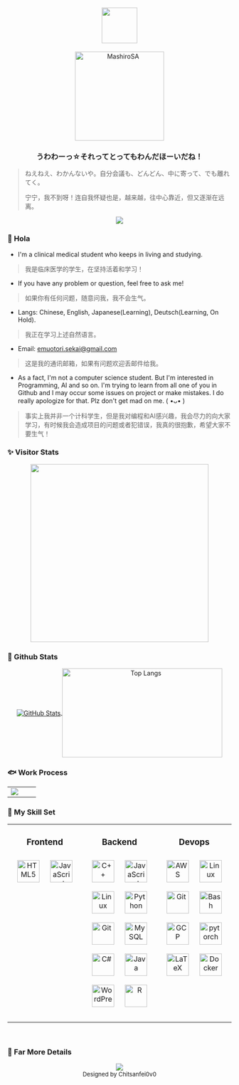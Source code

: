 <div align="center">
  <h1 align="center"> <img align="center" height="80" src="https://readme-typing-svg.herokuapp.com/?lines=╰(*°▽°*)╯;(っ°Д°%20)っ&font=Roboto&center=true" /> </h1>
  <img src="https://raw.githubusercontent.com/MashiroSA/MashiroSA/master/assets/wonderhoy.webp" height="200" alt="MashiroSA"> 
  <h3>うわわーっ☆それってとってもわんだほーいだね！</h3>
</div>

> ねえねえ、わかんないや。自分会議も、どんどん、中に寄って、でも離れてく。
> 
> 宁宁，我不到呀！连自我怀疑也是，越来越，往中心靠近，但又逐渐在远离。


<div align="center"><img src="https://raw.githubusercontent.com/mashirosa/mashirosa/master/assets/github-contribution-grid-snake.svg" ></div>

### 👋 Hola

- I'm a clinical medical student who keeps in living and studying. 
> 我是临床医学的学生，在坚持活着和学习！
- If you have any problem or question, feel free to ask me!
> 如果你有任何问题，随意问我，我不会生气。
- Langs: Chinese, English, Japanese(Learning), Deutsch(Learning, On Hold).
> 我正在学习上述自然语言。
- Email: emuotori.sekai@gmail.com
> 这是我的通讯邮箱，如果有问题欢迎丢邮件给我。
- As a fact, I'm not a computer science student. But I'm interested in Programming, AI and so on. I'm trying to learn from all one of you in Github and I may occur some issues on project or make mistakes. I do really apologize for that. Plz don't get mad on me. ( •ᴗ• )
> 事实上我并非一个计科学生，但是我对编程和AI感兴趣，我会尽力的向大家学习，有时候我会造成项目的问题或者犯错误，我真的很抱歉，希望大家不要生气！

### ✨ Visitor Stats

<p align="center">
  <a href="https://github.com/MashiroSA/">
    <img align="center" src="https://Moe-counter.mashirosa.repl.co/get/@mashirosa/?theme=rule34" width="400px">
  </a>
</p>

### 🍎 Github Stats 
<p align="center">
  <a href="https://github.com/MashiroSA/">
    <img align="center" alt="GitHub Stats" src="https://github-readme-stats.vercel.app/api?username=MashiroSA&show_icons=true&include_all_commits=true&theme=radical" />
  </a>
  <a href="https://github.com/MashiroSA/">
          <img align="center" alt="Top Langs" height="200" width="360" src="https://github-readme-stats.vercel.app/api/top-langs/?username=MashiroSA&layout=compact&theme=radical" />
  </a>
</p>
    

### 🐟 Work Process
<div align="center">
  <table>
    <tr>
      <td valign="mid" width="50%">
        <img src="https://github-readme-activity-graph.cyclic.app/graph?username=MashiroSA&theme=xcode" />
      </td>
    </tr>
  </table>
</div>


### 🔧 My Skill Set  
<table>
  <tr>
    <td valign="top" width="33%">
      <h3 align="center">Frontend</h3>
        <div align="center">  
          <a href="https://en.wikipedia.org/wiki/HTML5" target="_blank"><img style="margin: 10px" src="https://profilinator.rishav.dev/skills-assets/html5-original-wordmark.svg" alt="HTML5" height="50" /></a>  
          <a href="https://www.javascript.com/" target="_blank"><img style="margin: 10px" src="https://profilinator.rishav.dev/skills-assets/javascript-original.svg" alt="JavaScript" height="50" /></a>  
        </div>
        <br>
    </td>
    <td valign="top" width="33%">
      <h3 align="center">Backend</h3>
      <div align="center">  
        <a href="https://www.cplusplus.com/" target="_blank"><img style="margin: 10px" src="https://profilinator.rishav.dev/skills-assets/cplusplus-original.svg" alt="C++" height="50" /></a>  
        <a href="https://www.javascript.com/" target="_blank"><img style="margin: 10px" src="https://profilinator.rishav.dev/skills-assets/javascript-original.svg" alt="JavaScript" height="50" /></a>  
        <a href="https://www.linux.org/" target="_blank"><img style="margin: 10px" src="https://profilinator.rishav.dev/skills-assets/linux-original.svg" alt="Linux" height="50" /></a>  
        <a href="https://www.python.org/" target="_blank"><img style="margin: 10px" src="https://profilinator.rishav.dev/skills-assets/python-original.svg" alt="Python" height="50" /></a>  
        <a href="https://github.com/" target="_blank"><img style="margin: 10px" src="https://profilinator.rishav.dev/skills-assets/git-scm-icon.svg" alt="Git" height="50" /></a>  
        <a href="https://www.mysql.com/" target="_blank"><img style="margin: 10px" src="https://profilinator.rishav.dev/skills-assets/mysql-original-wordmark.svg" alt="MySQL" height="50" /></a>  
        <a href="https://docs.microsoft.com/en-us/dotnet/csharp/" target="_blank"><img style="margin: 10px" src="https://profilinator.rishav.dev/skills-assets/csharp-original.svg" alt="C#" height="50" /></a>  
        <a href="https://www.java.com/" target="_blank"><img style="margin: 10px" src="https://profilinator.rishav.dev/skills-assets/java-original-wordmark.svg" alt="Java" height="50" /></a>  
        <a href="https://wordpress.com/" target="_blank"><img style="margin: 10px" src="https://profilinator.rishav.dev/skills-assets/wordpress.png" alt="WordPress" height="50" /></a>  
        <a href="https://www.r-project.org/" target="_blank"><img style="margin: 10px" src="https://profilinator.rishav.dev/skills-assets/r.svg" alt="R" height="50" /></a>  
      </div>
      <br>
    </td>
    <td valign="top" width="33%">
      <h3 align="center">Devops</h3>
      <div align="center">  
        <a href="https://aws.amazon.com/" target="_blank"><img style="margin: 10px" src="https://profilinator.rishav.dev/skills-assets/amazonwebservices-original-wordmark.svg" alt="AWS" height="50" /></a>  
        <a href="https://www.linux.org/" target="_blank"><img style="margin: 10px" src="https://profilinator.rishav.dev/skills-assets/linux-original.svg" alt="Linux" height="50" /></a>  
        <a href="https://github.com/" target="_blank"><img style="margin: 10px" src="https://profilinator.rishav.dev/skills-assets/git-scm-icon.svg" alt="Git" height="50" /></a>  
        <a href="https://www.gnu.org/software/bash/" target="_blank"><img style="margin: 10px" src="https://profilinator.rishav.dev/skills-assets/gnu_bash-icon.svg" alt="Bash" height="50" /></a>  
        <a href="https://cloud.google.com/" target="_blank"><img style="margin: 10px" src="https://profilinator.rishav.dev/skills-assets/google_cloud-icon.svg" alt="GCP" height="50" /></a>  
        <a href="https://pytorch.org/" target="_blank"><img style="margin: 10px" src="https://profilinator.rishav.dev/skills-assets/pytorch-icon.svg" alt="pytorch" height="50" /></a>  
        <a href="https://www.latex-project.org/" target="_blank"><img style="margin: 10px" src="https://profilinator.rishav.dev/skills-assets/latex.png" alt="LaTeX" height="50" /></a>  
        <a href="https://www.docker.com/" target="_blank"><img style="margin: 10px" src="https://profilinator.rishav.dev/skills-assets/docker-original-wordmark.svg" alt="Docker" height="50" /></a>  
      </div>
      <br>
    </td>
  </tr>
</table>  
<br/>

### 🍎 Far More Details
<div align="center">
<img src="https://github.com/MashiroSA/MashiroSA/blob/master/github-metrics.svg">
</div>


<div align="center">
  <font size=2 >
  Designed by Chitsanfei0v0
  </font>
</div>
